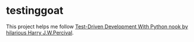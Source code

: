 # testinggoat
This project helps me follow [Test-Driven Development With Python nook by hilarious Harry J.W.Percival](http://shop.oreilly.com/product/0636920029533.do).

